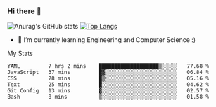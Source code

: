 ### Hi there 👋

![Anurag's GitHub stats](https://github-readme-stats.vercel.app/api?username=MatteoIorio11&show_icons=true&theme=dark) 
[![Top Langs](https://github-readme-stats.vercel.app/api/top-langs/?username=MatteoIorio11&theme=dark)](https://github.com/MatteoIorio11/github-readme-stats)

- 🌱 I’m currently learning Engineering and Computer Science :)

<!--
**MatteoIorio11/MatteoIorio11** is a ✨ _special_ ✨ repository because its `README.md` (this file) appears on your GitHub profile.

Here are some ideas to get you started:

- 🔭 I’m currently working on ...
- 🌱 I’m currently learning ...
- 👯 I’m looking to collaborate on ...
- 🤔 I’m looking for help with ...
- 💬 Ask me about ...
- 📫 How to reach me: ...
- 😄 Pronouns: ...
- ⚡ Fun fact: ...
-->
My Stats
<!--START_SECTION:waka-->

```text
YAML         7 hrs 2 mins    ███████████████████▒░░░░░   77.68 %
JavaScript   37 mins         █▓░░░░░░░░░░░░░░░░░░░░░░░   06.84 %
CSS          28 mins         █▒░░░░░░░░░░░░░░░░░░░░░░░   05.16 %
Text         25 mins         █░░░░░░░░░░░░░░░░░░░░░░░░   04.62 %
Git Config   13 mins         ▓░░░░░░░░░░░░░░░░░░░░░░░░   02.57 %
Bash         8 mins          ▒░░░░░░░░░░░░░░░░░░░░░░░░   01.58 %
```

<!--END_SECTION:waka-->
